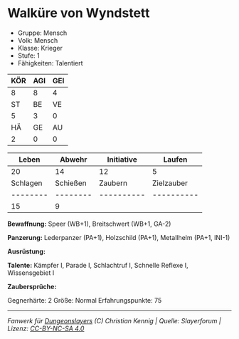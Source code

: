 # Walküre von Wyndstett  
- Gruppe: Mensch  
- Volk: Mensch  
- Klasse: Krieger  
- Stufe: 1  
- Fähigkeiten: Talentiert  


| KÖR | AGI | GEI |  
| --- | --- | --- |  
| 8   | 8   | 4   |
| ST  | BE  | VE  |  
| 5   | 3   | 0   |
| HÄ  | GE  | AU  |  
| 2   | 0   | 0   |


| Leben    | Abwehr   | Initiative | Laufen     |
| -------- | -------- | ---------- | ---------- |
| 20       | 14       | 12         | 5          |
| Schlagen | Schießen | Zaubern    | Zielzauber |
| -------- | -------- | ---------- | ---------- |
| 15       | 9        |            |            |

**Bewaffnung:**
Speer (WB+1), Breitschwert (WB+1, GA-2)

**Panzerung:**
Lederpanzer (PA+1), Holzschild (PA+1), Metallhelm (PA+1, INI-1)

**Ausrüstung:**


**Talente:**
Kämpfer I, Parade I, Schlachtruf I, Schnelle Reflexe I, Wissensgebiet I

**Zaubersprüche:**


Gegnerhärte: 2
Größe: Normal
Erfahrungspunkte: 75



___
*Fanwerk für [Dungeonslayers](https://www.dungeonslayers.net/) (C) Christian Kennig | Quelle: Slayerforum | Lizenz: [CC-BY-NC-SA 4.0](https://creativecommons.org/licenses/by-nc-sa/4.0/deed.de)*